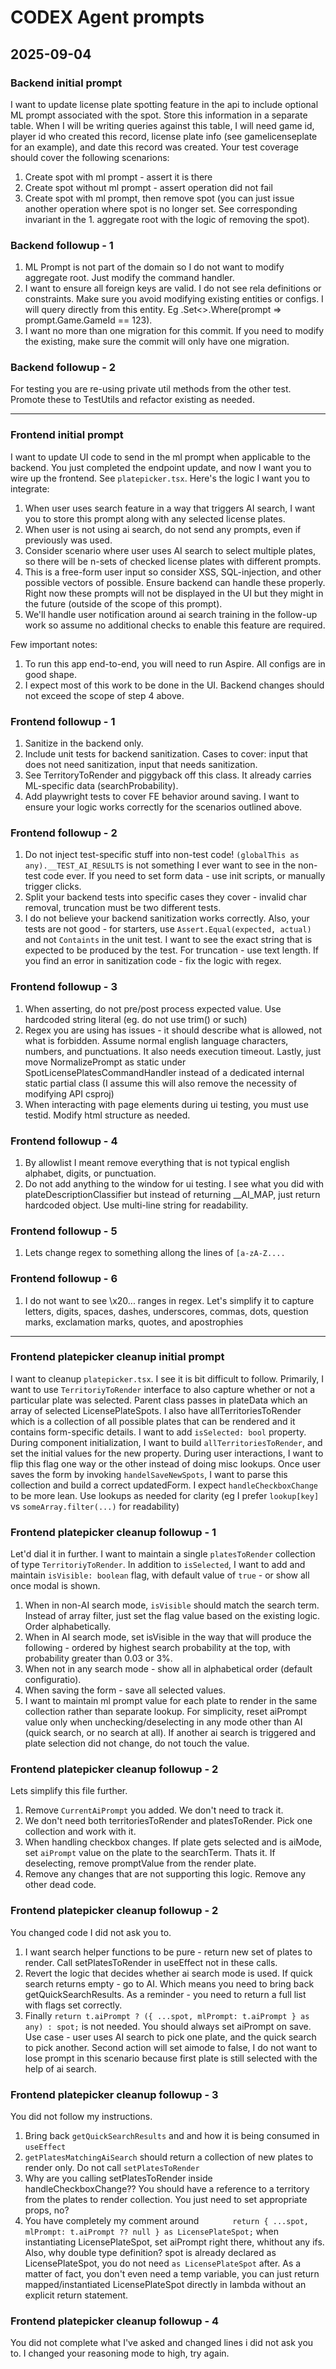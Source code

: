# CODEX Agent prompts

## 2025-09-04
### Backend initial prompt
I want to update license plate spotting feature in the api to include optional ML prompt associated with the spot. Store this information in a separate table. When I will be writing queries against this table, I will need game id, player id who created this record, license plate info (see gamelicenseplate for an example), and date this record was created. Your test coverage should cover the following scenarions:
1. Create spot with ml prompt - assert it is there
2. Create spot without ml prompt - assert operation did not fail
3. Create spot with ml prompt, then remove spot (you can just issue another operation where spot is no longer set. See corresponding invariant in the 1. aggregate root with the logic of removing the spot).

### Backend followup - 1
1. ML Prompt is not part of the domain so I do not want to modify aggregate root. Just modify the command handler.
2. I want to ensure all foreign keys are valid. I do not see rela definitions or constraints. Make sure you avoid modifying existing entities or configs. I will query directly from this entity. Eg .Set<>.Where(prompt => prompt.Game.GameId == 123).
3. I want no more than one migration for this commit. If you need to modify the existing, make sure the commit will only have one migration.

### Backend followup - 2
For testing you are re-using private util methods from the other test. Promote these to TestUtils and refactor existing as needed.

---
### Frontend initial prompt
I want to update UI code to send in the ml prompt when applicable to the backend. You just completed the endpoint update, and now I want you to wire up the frontend. See `platepicker.tsx`. Here's the logic I want you to integrate:
1. When user uses search feature in a way that triggers AI search, I want you to store this prompt along with any selected license plates.
2. When user is not using ai search, do not send any prompts, even if previously was used.
3. Consider scenario where user uses AI search to select multiple plates, so there will be n-sets of checked license plates with different prompts.
4. This is a free-form user input so consider XSS, SQL-injection, and other possible vectors of possible. Ensure backend can handle these properly. Right now these prompts will not be displayed in the UI but they might in the future (outside of the scope of this prompt).
5. We'll handle user notification around ai search training in the follow-up work so assume no additional checks to enable this feature are required.

Few important notes:
1. To run this app end-to-end, you will need to run Aspire. All configs are in good shape.
2. I expect most of this work to be done in the UI. Backend changes should not exceed the scope of step 4 above.


### Frontend followup - 1
1. Sanitize in the backend only.
2. Include unit tests for backend sanitization. Cases to cover: input that does not need sanitization, input that needs sanitization.
3. See TerritoryToRender and piggyback off this class. It already carries ML-specific data (searchProbability). 
4. Add playwright tests to cover FE behavior around saving. I want to ensure your logic works correctly for the scenarios outlined above.

### Frontend followup - 2
1. Do not inject test-specific stuff into non-test code! `(globalThis as any).__TEST_AI_RESULTS` is not something I ever want to see in the non-test code ever. If you need to set form data - use init scripts, or manually trigger clicks.
2. Split your backend tests into specific cases they cover - invalid char removal, truncation must be two different tests.
3. I do not believe your backend sanitization works correctly. Also, your tests are not good - for starters, use `Assert.Equal(expected, actual)` and not `Containts` in the unit test. I want to see the exact string that is expected to be produced by the test. For truncation - use text length. If you find an error in sanitization code - fix the logic with regex.

### Frontend followup - 3
1. When asserting, do not pre/post process expected value. Use hardcoded string literal (eg. do not use trim() or such)
2. Regex you are using has issues - it should describe what is allowed, not what is forbidden. Assume normal english language characters, numbers, and punctuations. It also needs execution timeout. Lastly, just move NormalizePrompt as static under SpotLicensePlatesCommandHandler instead of a dedicated internal static partial class (I assume this will also remove the necessity of modifying API csproj)
3. When interacting with page elements during ui testing, you must use testid. Modify html structure as needed.

### Frontend followup - 4
1. By allowlist I meant remove everything that is not typical english alphabet, digits, or punctuation.
2. Do not add anything to the window for ui testing. I see what you did with plateDescriptionClassifier but instead of returning __AI_MAP, just return hardcoded object. Use multi-line string for readability. 

### Frontend followup - 5
1. Lets change regex to something allong the lines of `[a-zA-Z....`

### Frontend followup - 6
1. I do not want to see \x20... ranges in regex. Let's simplify it to capture letters, digits, spaces, dashes, underscores, commas, dots, question marks, exclamation marks, quotes, and apostrophies

---
### Frontend platepicker cleanup initial prompt
I want to cleanup `platepicker.tsx`. I see it is bit difficult to follow. Primarily, I want to use `TerritoriyToRender` interface to also capture whether or not a particular plate was selected. Parent class passes in plateData which an array of selected LicensePlateSpots. I also have allTerritoriesToRender which is a collection of all possible plates that can be rendered and it contains form-specific details. I want to add `isSelected: bool` property. During component initialization, I want to build `allTerritoriesToRender`, and set the initial values for the new property. During user interactions, I want to flip this flag one way or the other instead of doing misc lookups. Once user saves the form by invoking `handelSaveNewSpots`, I want to parse this collection and build a correct updatedForm. I expect `handleCheckboxChange` to be more lean. Use lookups as needed for clarity (eg I prefer `lookup[key]` vs `someArray.filter(...)` for readability)

### Frontend platepicker cleanup followup - 1
Let'd dial it in further. I want to maintain a single `platesToRender` collection of type `TerritoriyToRender`. In addition to `isSelected`, I want to add and maintain `isVisible: boolean` flag, with default value of `true` - or show all once modal is shown.
1. When in non-AI search mode, `isVisible` should match the search term. Instead of array filter, just set the flag value based on the existing logic. Order alphabetically.
2. When in AI search mode, set isVisible in the way that will produce the following - ordered by highest search probability at the top, with probability greater than 0.03 or 3%.
3. When not in any search mode - show all in alphabetical order (default configuratio).
4. When saving the form - save all selected values.
5. I want to maintain ml prompt value for each plate to render in the same collection rather than separate lookup. For simplicity, reset aiPrompt value only when unchecking/deselecting in any mode other than AI (quick search, or no search at all). If another ai search is triggered and plate selection did not change, do not touch the value.

### Frontend platepicker cleanup followup - 2
Lets simplify this file further.
1. Remove `CurrentAiPrompt` you added. We don't need to track it.
2. We don't need both territoriesToRender and platesToRender. Pick one collection and work with it.
3. When handling checkbox changes. If plate gets selected and is aiMode, set `aiPrompt` value on the plate to the searchTerm. Thats it. If deselecting, remove promptValue from the render plate.
4. Remove any changes that are not supporting this logic. Remove any other dead code.

### Frontend platepicker cleanup followup - 2
You changed code I did not ask you to.
1. I want search helper functions to be pure - return new set of plates to render. Call setPlatesToRender in useEffect not in these calls. 
2. Revert the logic that decides whether ai search mode is used. If quick search returns empty - go to AI. Which means you need to bring back getQuickSearchResults. As a reminder - you need to return a full list with flags set correctly.
3. Finally `return t.aiPrompt ? ({ ...spot, mlPrompt: t.aiPrompt } as any) : spot;` is not needed. You should always set aiPrompt on save. Use case - user uses AI search to pick one plate, and the quick search to pick another. Second action will set aimode to false, I do not want to lose prompt in this scenario because first plate is still selected with the help of ai search.

### Frontend platepicker cleanup followup - 3
You did not follow my instructions. 
1. Bring back `getQuickSearchResults` and and how it is being consumed in `useEffect`
2. `getPlatesMatchingAiSearch` should return a collection of new plates to render only. Do not call `setPlatesToRender`
3. Why are you calling setPlatesToRender inside handleCheckboxChange?? You should have a reference to a territory from the plates to render collection. You just need to set appropriate props, no?
4. You have completely my comment around `        return { ...spot, mlPrompt: t.aiPrompt ?? null } as LicensePlateSpot; ` when instantiating LicensePlateSpot, set aiPrompt right there, whithout any ifs. Also, why double type definition? spot is already declared as LicensePlateSpot, you do not need `as LicensePlateSpot` after. As a matter of fact, you don't even need a temp variable, you can just return mapped/instantiated LicensePlateSpot directly in lambda without an explicit return statement.

### Frontend platepicker cleanup followup - 4
You did not complete what I've asked and changed lines i did not ask you to. I changed your reasoning mode to high, try again.